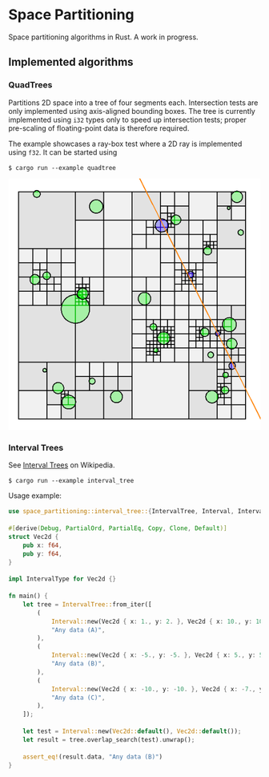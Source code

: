 # Space Partitioning

Space partitioning algorithms in Rust. A work in progress.

## Implemented algorithms

### QuadTrees

Partitions 2D space into a tree of four segments each. Intersection tests are only
implemented using axis-aligned bounding boxes. The tree is currently implemented using
`i32` types only to speed up intersection tests; proper pre-scaling of floating-point data 
is therefore required.

The example showcases a ray-box test where a 2D ray is implemented using `f32`. It can
be started using

```console
$ cargo run --example quadtree
```

![Ray-Box Test in QuadTree](docs/ray-box-test.png)

### Interval Trees

See [Interval Trees] on Wikipedia. 

```console
$ cargo run --example interval_tree
```

Usage example:

```rust
use space_partitioning::interval_tree::{IntervalTree, Interval, IntervalType};

#[derive(Debug, PartialOrd, PartialEq, Copy, Clone, Default)]
struct Vec2d {
    pub x: f64,
    pub y: f64,
}

impl IntervalType for Vec2d {}

fn main() {
    let tree = IntervalTree::from_iter([
        (
            Interval::new(Vec2d { x: 1., y: 2. }, Vec2d { x: 10., y: 10. }),
            "Any data (A)",
        ),
        (
            Interval::new(Vec2d { x: -5., y: -5. }, Vec2d { x: 5., y: 5. }),
            "Any data (B)",
        ),
        (
            Interval::new(Vec2d { x: -10., y: -10. }, Vec2d { x: -7., y: -7. }),
            "Any data (C)",
        ),
    ]);

    let test = Interval::new(Vec2d::default(), Vec2d::default());
    let result = tree.overlap_search(test).unwrap();

    assert_eq!(result.data, "Any data (B)")
}
```

[Interval Trees]: https://en.wikipedia.org/wiki/Interval_tree
